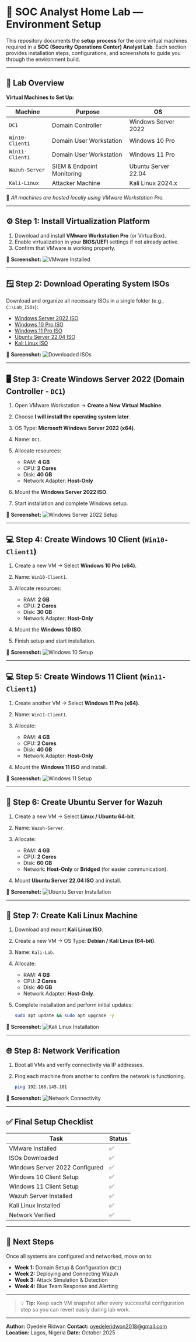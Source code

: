 # 🧠 SOC Analyst Home Lab — Environment Setup

This repository documents the **setup process** for the core virtual machines required in a **SOC (Security Operations Center) Analyst Lab**.
Each section provides installation steps, configurations, and screenshots to guide you through the environment build.

---

## 🧩 Lab Overview

**Virtual Machines to Set Up:**

| Machine         | Purpose                    | OS                  |
| --------------- | -------------------------- | ------------------- |
| `DC1`           | Domain Controller          | Windows Server 2022 |
| `Win10-Client1` | Domain User Workstation    | Windows 10 Pro      |
| `Win11-Client1` | Domain User Workstation    | Windows 11 Pro      |
| `Wazuh-Server`  | SIEM & Endpoint Monitoring | Ubuntu Server 22.04 |
| `Kali-Linux`    | Attacker Machine           | Kali Linux 2024.x   |

📍 *All machines are hosted locally using VMware Workstation Pro.*

---

## ⚙️ Step 1: Install Virtualization Platform

1. Download and install **VMware Workstation Pro** (or VirtualBox).
2. Enable virtualization in your **BIOS/UEFI** settings if not already active.
3. Confirm that VMware is working properly.

📸 **Screenshot:**
![VMware Installed](https://i.imgur.com/yJZboTv.png)

---

## 🪟 Step 2: Download Operating System ISOs

Download and organize all necessary ISOs in a single folder (e.g., `C:\Lab_ISOs`):

* [Windows Server 2022 ISO](https://www.microsoft.com/en-us/evalcenter/evaluate-windows-server-2022)
* [Windows 10 Pro ISO](https://www.microsoft.com/software-download/windows10)
* [Windows 11 Pro ISO](https://www.microsoft.com/software-download/windows11)
* [Ubuntu Server 22.04 ISO](https://ubuntu.com/download/server)
* [Kali Linux ISO](https://www.kali.org/get-kali/)

📸 **Screenshot:**
![Downloaded ISOs](https://i.imgur.com/M3zrqjU.png)

---

## 🖥️ Step 3: Create Windows Server 2022 (Domain Controller - `DC1`)

1. Open VMware Workstation → **Create a New Virtual Machine**.
2. Choose **I will install the operating system later**.
3. OS Type: **Microsoft Windows Server 2022 (x64)**.
4. Name: `DC1`.
5. Allocate resources:

   * RAM: **4 GB**
   * CPU: **2 Cores**
   * Disk: **40 GB**
   * Network Adapter: **Host-Only**
6. Mount the **Windows Server 2022 ISO**.
7. Start installation and complete Windows setup.

📸 **Screenshot:**
![Windows Server 2022 Setup](https://i.imgur.com/yZKIOyq.png)

---

## 💻 Step 4: Create Windows 10 Client (`Win10-Client1`)

1. Create a new VM → Select **Windows 10 Pro (x64)**.
2. Name: `Win10-Client1`.
3. Allocate resources:

   * RAM: **2 GB**
   * CPU: **2 Cores**
   * Disk: **30 GB**
   * Network Adapter: **Host-Only**
4. Mount the **Windows 10 ISO**.
5. Finish setup and start installation.

📸 **Screenshot:**
![Windows 10 Setup](https://i.imgur.com/Bf1xJl8.png)

---

## 💻 Step 5: Create Windows 11 Client (`Win11-Client1`)

1. Create another VM → Select **Windows 11 Pro (x64)**.
2. Name: `Win11-Client1`.
3. Allocate:

   * RAM: **4 GB**
   * CPU: **2 Cores**
   * Disk: **40 GB**
   * Network Adapter: **Host-Only**
4. Mount the **Windows 11 ISO** and install.

📸 **Screenshot:**
![Windows 11 Setup](https://i.imgur.com/example.png)

---

## 🧱 Step 6: Create Ubuntu Server for Wazuh

1. Create a new VM → Select **Linux / Ubuntu 64-bit**.
2. Name: `Wazuh-Server`.
3. Allocate:

   * RAM: **4 GB**
   * CPU: **2 Cores**
   * Disk: **60 GB**
   * Network: **Host-Only** or **Bridged** (for easier communication).
4. Mount **Ubuntu Server 22.04 ISO** and install.

📸 **Screenshot:**
![Ubuntu Server Installation](https://i.imgur.com/example.png)

---

## 🐉 Step 7: Create Kali Linux Machine

1. Download and mount **Kali Linux ISO**.
2. Create a new VM → OS Type: **Debian / Kali Linux (64-bit)**.
3. Name: `Kali-Lab`.
4. Allocate:

   * RAM: **4 GB**
   * CPU: **2 Cores**
   * Disk: **40 GB**
   * Network Adapter: **Host-Only**.
5. Complete installation and perform initial updates:

   ```bash
   sudo apt update && sudo apt upgrade -y
   ```

📸 **Screenshot:**
![Kali Linux Installation](https://i.imgur.com/example.png)

---

## 🌐 Step 8: Network Verification

1. Boot all VMs and verify connectivity via IP addresses.
2. Ping each machine from another to confirm the network is functioning.

   ```bash
   ping 192.168.145.101
   ```

📸 **Screenshot:**
![Network Connectivity](https://i.imgur.com/example.png)

---

## ✅ Final Setup Checklist

| Task                           | Status |
| ------------------------------ | ------ |
| VMware Installed               | ✅      |
| ISOs Downloaded                | ✅      |
| Windows Server 2022 Configured | ✅      |
| Windows 10 Client Setup        | ✅      |
| Windows 11 Client Setup        | ✅      |
| Wazuh Server Installed         | ✅      |
| Kali Linux Installed           | ✅      |
| Network Verified               | ✅      |

---

## 🧭 Next Steps

Once all systems are configured and networked, move on to:

* **Week 1:** Domain Setup & Configuration (`DC1`)
* **Week 2:** Deploying and Connecting Wazuh
* **Week 3:** Attack Simulation & Detection
* **Week 4:** Blue Team Response and Alerting

---

> 💡 **Tip:** Keep each VM snapshot after every successful configuration step so you can revert easily during lab work.

---

**Author:** Oyedele Ridwan
**Contact:** [oyedeleridwon2018@gmail.com](mailto:oyedeleridwon2018@gmail.com)
**Location:** Lagos, Nigeria
**Date:** October 2025
